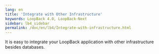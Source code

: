 ```yaml
---
lang: en
title: 'Integrate with Other Infrastructure'
keywords: LoopBack 4.0, LoopBack-Next
sidebar: lb4_sidebar
permalink: /doc/en/lb4/Integrate-with-infrastructure.html
---
```


It is easy to integrate your LoopBack application with other infrastructure
besides databases.
